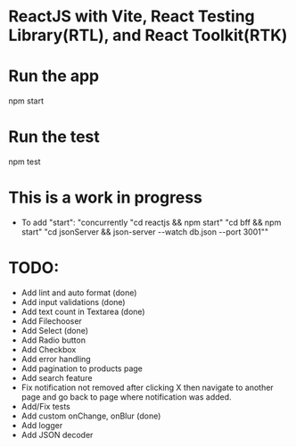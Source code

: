 # ReactJS with Vite, React Testing Library(RTL), and React Toolkit(RTK)

# Run the app
npm start

# Run the test
npm test

# This is a work in progress
- To add "start": "concurrently \"cd reactjs && npm start\" \"cd bff && npm start\" \"cd jsonServer && json-server --watch db.json --port 3001\""

# TODO:
- Add lint and auto format (done)
- Add input validations (done)
- Add text count in Textarea (done)
- Add Filechooser
- Add Select (done)
- Add Radio button
- Add Checkbox
- Add error handling
- Add pagination to products page
- Add search feature
- Fix notification not removed after clicking X then navigate to another page and go back to page where notification was added.
- Add/Fix tests
- Add custom onChange, onBlur (done)
- Add logger
- Add JSON decoder